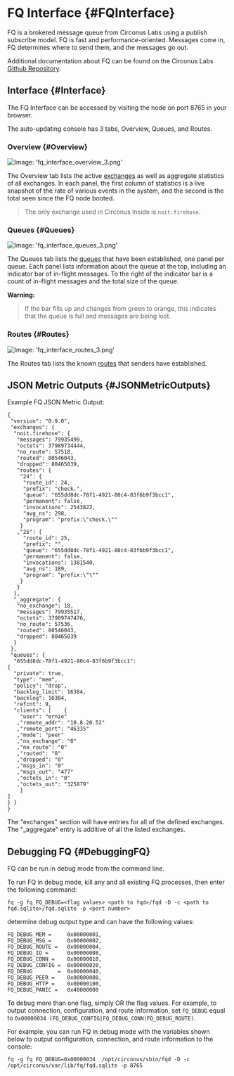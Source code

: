 # FQ Interface {#FQInterface}
FQ is a brokered message queue from Circonus Labs using a publish subscribe model. FQ is fast and performance-oriented. Messages come in, FQ determines where to send them, and the messages go out.

Additional documentation about FQ can be found on the Circonus Labs [Github Repository](https://github.com/circonus-labs/fq).


## Interface {#Interface}
The FQ Interface can be accessed by visiting the node on port 8765 in your browser.

The auto-updating console has 3 tabs, Overview, Queues, and Routes.


### Overview {#Overview}
![Image: 'fq_interface_overview_3.png'](/assets/fq_interface_overview_3.png?raw=true)

The Overview tab lists the active
[exchanges](https://github.com/circonus-labs/fq#exchanges) as well as aggregate
statistics of all exchanges. In each panel, the first column of statistics is a
live snapshot of the rate of various events in the system, and the second is
the total seen since the FQ node booted.

> The only exchange used in Circonus Inside is `noit.firehose`.


### Queues {#Queues}
![Image: 'fq_interface_queues_3.png'](/assets/fq_interface_queues_3.png?raw=true)

The Queues tab lists the [queues](https://github.com/circonus-labs/fq#queues)
that have been established, one panel per queue. Each panel lists information
about the queue at the top, including an indicator bar of in-flight messages.
To the right of the indicator bar is a count of in-flight messages and the
total size of the queue.

**Warning:**
> If the bar fills up and changes from green to orange, this indicates that the
> queue is full and messages are being lost.


### Routes {#Routes}
![Image: 'fq_interface_routes_3.png'](/assets/fq_interface_routes_3.png?raw=true)

The Routes tab lists the known
[routes](https://github.com/circonus-labs/fq#routes-and-programs) that senders
have established.

## JSON Metric Outputs {#JSONMetricOutputs}
Example FQ JSON Metric Output:
```
{
 "version": "0.9.0",
 "exchanges": {
  "noit.firehose": {
   "messages": 79935499,
   "octets": 37989734444,
   "no_route": 57518,
   "routed": 80546043,
   "dropped": 80465039,
   "routes": {
    "24": {
     "route_id": 24,
     "prefix": "check.",
     "queue": "655dd8dc-78f1-4921-80c4-83f6b9f3bcc1",
     "permanent": false,
     "invocations": 2543822,
     "avg_ns": 298,
     "program": "prefix:\"check.\""
    }
   ,"25": {
     "route_id": 25,
     "prefix": "",
     "queue": "655dd8dc-78f1-4921-80c4-83f6b9f3bcc1",
     "permanent": false,
     "invocations": 1381540,
     "avg_ns": 189,
     "program": "prefix:\"\""
    }
   }
  },
  "_aggregate": {
   "no_exchange": 18,
   "messages": 79935517,
   "octets": 37989747476,
   "no_route": 57536,
   "routed": 80546043,
   "dropped": 80465039
  }
 },
 "queues": {
  "655dd8dc-78f1-4921-80c4-83f6b9f3bcc1": 
{
  "private": true,
  "type": "mem",
  "policy": "drop",
  "backlog_limit": 16384,
  "backlog": 16384,
  "refcnt": 9,
  "clients": [    {
    "user": "ernie"
   ,"remote_addr": "10.8.20.52"
   ,"remote_port": "46335"
   ,"mode": "peer"
   ,"no_exchange": "0"
   ,"no_route": "0"
   ,"routed": "0"
   ,"dropped": "0"
   ,"msgs_in": "0"
   ,"msgs_out": "477"
   ,"octets_in": "0"
   ,"octets_out": "325879"
    }
]
} }
}
```

The "exchanges" section will have entries for all of the defined exchanges.
The "_aggregate" entry is additive of all the listed exchanges.


## Debugging FQ {#DebuggingFQ}
FQ can be run in debug mode from the command line.

To run FQ in debug mode, kill any and all existing FQ processes, then enter the following command:
```
fq -g fq FQ_DEBUG=<flag values> <path to fqd>/fqd -D -c <path to fqd.sqlite>/fqd.sqlite -p <port number>
```

<flag values> determine debug output type and can have the following values:

```
FQ_DEBUG_MEM =     0x00000001,
FQ_DEBUG_MSG =     0x00000002,
FQ_DEBUG_ROUTE =   0x00000004,
FQ_DEBUG_IO =      0x00000008,
FQ_DEBUG_CONN =    0x00000010,
FQ_DEBUG_CONFIG =  0x00000020,
FQ_DEBUG        =  0x00000040,
FQ_DEBUG_PEER =    0x00000080,
FQ_DEBUG_HTTP =    0x00000100,
FQ_DEBUG_PANIC =   0x40000000
```

To debug more than one flag, simply OR the flag values. For example, to output connection, configuration, and route information, set `FQ_DEBUG` equal to `0x00000034 (FQ_DEBUG_CONFIG|FQ_DEBUG_CONN|FQ_DEBUG_ROUTE)`.

For example, you can run FQ in debug mode with the variables shown below to output configuration, connection, and route information to the console:
```
fq -g fq FQ_DEBUG=0x00000034  /opt/circonus/sbin/fqd -D -c /opt/circonus/var/lib/fq/fqd.sqlite -p 8765
```
